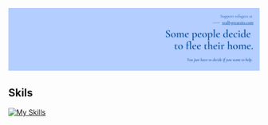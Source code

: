 
![cover](https://github.com/Sanobar-rahaman/Sanobar-rahaman/blob/main/Blue%20Monotone%20Minimalist%20ConflictDisplacement%20Crisis%20Hub%20Linkedin%20Banner.png)

## Skils
[![My Skills](https://skillicons.dev/icons?i=react,js,html,css,express,mongodb)](https://skillicons.dev)


